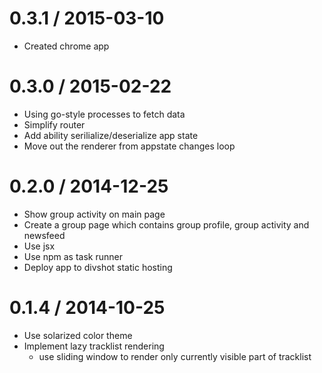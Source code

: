 0.3.1 / 2015-03-10
===================

  * Created chrome app


0.3.0 / 2015-02-22
===================

  * Using go-style processes to fetch data
  * Simplify router
  * Add ability serilialize/deserialize app state
  * Move out the renderer from appstate changes loop

0.2.0 / 2014-12-25
===================

  * Show group activity on main page
  * Create a group page which contains group profile, group activity and newsfeed
  * Use jsx
  * Use npm as task runner
  * Deploy app to divshot static hosting

0.1.4 / 2014-10-25
===================

  * Use solarized color theme
  * Implement lazy tracklist rendering
    - use sliding window to render only currently visible part of tracklist